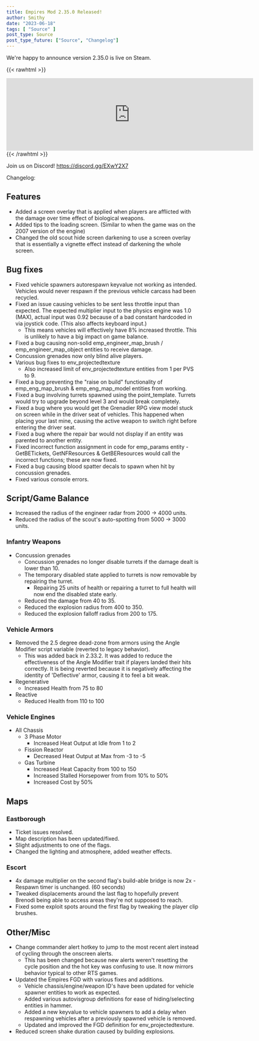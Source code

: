 ```yaml
---
title: Empires Mod 2.35.0 Released!
author: Smithy
date: "2023-06-18"
tags: [ "Source" ]
post_type: Source
post_type_future: ["Source", "Changelog"]
---
```



We're happy to announce version 2.35.0 is live on Steam.

{{< rawhtml >}}
<iframe src="https://store.steampowered.com/widget/17740/" frameborder="0" width="646" height="190"></iframe>
{{< /rawhtml >}}

Join us on Discord! https://discord.gg/EXwY2X7

Changelog:

## Features

- Added a screen overlay that is applied when players are afflicted with the damage over time effect of biological weapons.
- Added tips to the loading screen. (Similar to when the game was on the 2007 version of the engine)
- Changed the old scout hide screen darkening to use a screen overlay that is essentially a vignette effect instead of darkening the whole screen.


## Bug fixes

- Fixed vehicle spawners autorespawn keyvalue not working as intended. Vehicles would never respawn if the previous vehicle carcass had been recycled.
- Fixed an issue causing vehicles to be sent less throttle input than expected. The expected multiplier input to the physics engine was 1.0 (MAX), actual input was 0.92 because of a bad constant hardcoded in via joystick code. (This also affects keyboard input.)
	- This means vehicles will effectively have 8% increased throttle. This is unlikely to have a big impact on game balance.
- Fixed a bug causing non-solid emp_engineer_map_brush / emp_engineer_map_object entities to receive damage.
- Concussion grenades now only blind alive players.
- Various bug fixes to env_projectedtexture
	- Also increased limit of env_projectedtexture entities from 1 per PVS to 9.
- Fixed a bug preventing the "raise on build" functionality of emp_eng_map_brush & emp_eng_map_model entities from working.
- Fixed a bug involving turrets spawned using the point_template. Turrets would try to upgrade beyond level 3 and would break completely.
- Fixed a bug where you would get the Grenadier RPG view model stuck on screen while in the driver seat of vehicles. This happened when placing your last mine, causing the active weapon to switch right before entering the driver seat.
- Fixed a bug where the repair bar would not display if an entity was parented to another entity.
- Fixed incorrect function assignment in code for emp_params entity - GetBETickets, GetNFResources & GetBEResources would call the incorrect functions; these are now fixed.
- Fixed a bug causing blood spatter decals to spawn when hit by concussion grenades.
- Fixed various console errors.


## Script/Game Balance

- Increased the radius of the engineer radar from 2000 -> 4000 units.
- Reduced the radius of the scout's auto-spotting from 5000 -> 3000 units.

### Infantry Weapons

- Concussion grenades
	- Concussion grenades no longer disable turrets if the damage dealt is lower than 10.
	- The temporary disabled state applied to turrets is now removable by repairing the turret.
		- Repairing 25 units of health or repairing a turret to full health will now end the disabled state early.
	- Reduced the damage from 40 to 35.
	- Reduced the explosion radius from 400 to 350.
	- Reduced the explosion falloff radius from 200 to 175.

### Vehicle Armors

- Removed the 2.5 degree dead-zone from armors using the Angle Modifier script variable (reverted to legacy behavior).
	- This was added back in 2.33.2. It was added to reduce the effectiveness of the Angle Modifier trait if players landed their hits correctly. It is being reverted because it is negatively affecting the identity of 'Deflective' armor, causing it to feel a bit weak.
- Regenerative
	- Increased Health from 75 to 80
- Reactive
	- Reduced Health from 110 to 100

### Vehicle Engines

- All Chassis
	- 3 Phase Motor
		- Increased Heat Output at Idle from 1 to 2
	- Fission Reactor
		- Decreased Heat Output at Max from -3 to -5
	- Gas Turbine
		- Increased Heat Capacity from 100 to 150
		- Increased Stalled Horsepower from from 10% to 50%
		- Increased Cost by 50%


## Maps

### Eastborough

- Ticket issues resolved.
- Map description has been updated/fixed.
- Slight adjustments to one of the flags.
- Changed the lighting and atmosphere, added weather effects.

### Escort

- 4x damage multiplier on the second flag's build-able bridge is now 2x - Respawn timer is unchanged. (60 seconds)
- Tweaked displacements around the last flag to hopefully prevent Brenodi being able to access areas they're not supposed to reach.
- Fixed some exploit spots around the first flag by tweaking the player clip brushes.


## Other/Misc

- Change commander alert hotkey to jump to the most recent alert instead of cycling through the onscreen alerts.
	- This has been changed because new alerts weren't resetting the cycle position and the hot key was confusing to use. It now mirrors behavior typical to other RTS games.
- Updated the Empires FGD with various fixes and additions.
	- Vehicle chassis/engine/weapon ID's have been updated for vehicle spawner entities to work as expected.
	- Added various autovisgroup definitions for ease of hiding/selecting entities in hammer.
	- Added a new keyvalue to vehicle spawners to add a delay when respawning vehicles after a previously spawned vehicle is removed.
	- Updated and improved the FGD definition for env_projectedtexture.
- Reduced screen shake duration caused by building explosions.


